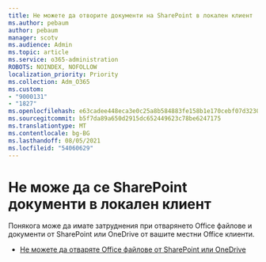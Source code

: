 ```yaml
---
title: Не можете да отворите документи на SharePoint в локален клиент
ms.author: pebaum
author: pebaum
manager: scotv
ms.audience: Admin
ms.topic: article
ms.service: o365-administration
ROBOTS: NOINDEX, NOFOLLOW
localization_priority: Priority
ms.collection: Adm_O365
ms.custom:
- "9000131"
- "1827"
ms.openlocfilehash: e63cadee448eca3e0c25a8b584883fe158b1e170cebf07d32301ac9cede51ab2
ms.sourcegitcommit: b5f7da89a650d2915dc652449623c78be6247175
ms.translationtype: MT
ms.contentlocale: bg-BG
ms.lasthandoff: 08/05/2021
ms.locfileid: "54060629"
---
```

# <a name="unable-to-open-sharepoint-documents-in-local-client"></a>Не може да се SharePoint документи в локален клиент

Понякога може да имате затруднения при отварянето Office файлове и документи от SharePoint или OneDrive от вашите местни Office клиенти.

- [Не можете да отваряте Office файлове от SharePoint или OneDrive](https://docs.microsoft.com/sharepoint/troubleshoot/administration/cant-open-office-files)

